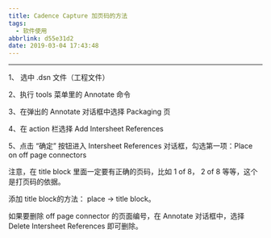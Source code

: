 ```yaml
---
title: Cadence Capture 加页码的方法
tags:
  - 软件使用
abbrlink: d55e31d2
date: 2019-03-04 17:43:48
---
```


---

1、 选中 .dsn 文件（工程文件）

2、执行 tools 菜单里的 Annotate 命令

3、在弹出的 Annotate 对话框中选择 Packaging 页

4、在 action 栏选择 Add Intersheet References

5、点击 “确定” 按钮进入 Intersheet References 对话框，勾选第一项：Place on off page connectors

<!--more-->

注意，在 title block 里面一定要有正确的页码，比如 1 of 8，  2 of 8 等等，这个是打页码的依据。



添加 title block的方法： place -> title block。



如果要删除 off page connector 的页面编号，在 Annotate 对话框中，选择 Delete Intersheet References 即可删除。